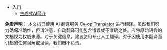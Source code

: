 <!--
CO_OP_TRANSLATOR_METADATA:
{
  "original_hash": "4d1335b77a62c821d972c35ef82c586a",
  "translation_date": "2025-05-20T11:27:20+00:00",
  "source_file": "docs/_sidebar.md",
  "language_code": "zh"
}
-->
- 入门
  - [生成式AI简介](../01-introduction-to-genai/README.md?WT.mc_id=academic-105485-koreyst)

**免责声明**：
本文档已使用 AI 翻译服务 [Co-op Translator](https://github.com/Azure/co-op-translator) 进行翻译。虽然我们努力确保准确性，但请注意，自动翻译可能包含错误或不准确之处。应将原始语言的文档视为权威来源。对于关键信息，建议使用专业人工翻译。对于因使用本翻译而引起的任何误解或误读，我们概不负责。